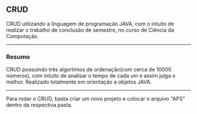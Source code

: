## CRUD 
CRUD utilizando a linguagem de programação JAVA, com o intuito de realizar o trabalho de conclusão de semestre, no curso de Ciência da Computação.

---
### Resumo
CRUD possuindo três algortimos de ordenação(com cerca de 10000 números), com intuito de analisar o tempo de cada um e assim julga o melhor. 
Realizado totalmente em orientação a objetos JAVA.

---
Para rodar o CRUD, basta criar um novo projeto e colocar o arquivo "APS" dentro da respectiva pasta.
